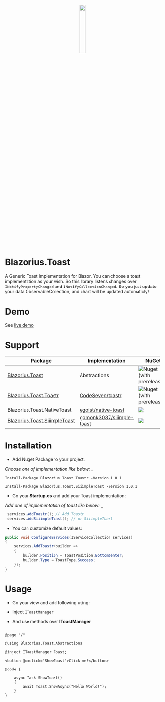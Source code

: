 <div style="text-align:center">
 <img width="20%" src="https://github.com/enisn/Blazorius.Toast/blob/master/content/Blazorius_512.png?raw=true" />
 </div>
 
# Blazorius.Toast
A Generic Toast Implementation for Blazor. You can choose a toast implementation as your wish. So this library listens changes over `INotifyPropertyChanged` and `INotifyCollectionChanged`. So you just update your data ObservableCollection, and chart will be updated automaticly!

# Demo
See [live demo](https://enisn.github.io/Blazor.Toast-demo/)

# Support

| Package | Implementation | NuGet |
| --- | --- | --- |
| [Blazorius.Toast](https://www.nuget.org/packages/Blazorius.Toast/) | Abstractions | ![Nuget (with prereleases)](https://img.shields.io/nuget/vpre/Blazorius.Toast?logo=nuget) |
| [Blazorius.Toast.Toastr](https://www.nuget.org/packages/Blazorius.Toast.Toastr/) | [CodeSeven/toastr](/CodeSeven/toastr) | ![Nuget (with prereleases)](https://img.shields.io/nuget/vpre/Blazorius.Toast.Toastr?logo=nuget) |
| Blazorius.Toast.NativeToast | [egoist/native-toast](/egoist/native-toast) | ![](https://img.shields.io/nuget/vpre/Blazorius.Toast.NativeToast?logo=nuget) |
| [Blazorius.Toast.SiiimpleToast](https://www.nuget.org/packages/Blazorius.Toast.SiiimpleToast/) | [gomonk3037/siiimple-toast](/gomonk3037/siiimple-toast) | ![](https://img.shields.io/nuget/vpre/Blazorius.Toast.SiiimpleToast?logo=nuget) |



# Installation

- Add Nuget Package to your project.

_Choose one of implementation like below:_
_
```
Install-Package Blazorius.Toast.Toastr -Version 1.0.1
```

```
Install-Package Blazorius.Toast.SiiimpleToast -Version 1.0.1
```

- Go your **Startup.cs** and add your Toast implementation:

_Add one of implementation of toast like below:_
_
```csharp
 services.AddToastr(); // Add Toastr
 services.AddSiiimpleToast(); // or SiiimpleToast
```

- You can customize default values:


```csharp 
public void ConfigureServices(IServiceCollection services)
{
    services.AddToastr(builder =>
    {
        builder.Position = ToastPosition.BottomCenter;
        builder.Type = ToastType.Success;
    });
}
```


# Usage

- Go your view and add following using:

- Inject `IToastManager`

- And use methods over **IToastManager**


```razor

@page "/"

@using Blazorius.Toast.Abstractions

@inject IToastManager Toast;

<button @onclick="ShowToast">Click me!</button>

@code {

    async Task ShowToast()
    {
        await Toast.ShowAsync("Hello World!");
    }
}
```



